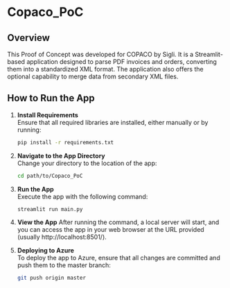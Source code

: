 # Copaco_PoC

## Overview

This Proof of Concept was developed for COPACO by Sigli. It is a Streamlit-based application designed to parse PDF invoices and orders, converting them into a standardized XML format. The application also offers the optional capability to merge data from secondary XML files.
## How to Run the App

1. **Install Requirements**  
   Ensure that all required libraries are installed, either manually or by running:
   ```bash
   pip install -r requirements.txt

2. **Navigate to the App Directory**  
   Change your directory to the location of the app:
   ```bash
   cd path/to/Copaco_PoC

3. **Run the App**  
   Execute the app with the following command:
   ```bash
   streamlit run main.py

4. **View the App**
   After running the command, a local server will start, and you can access the app in your web browser at the URL provided (usually http://localhost:8501/).

5. **Deploying to Azure**  
   To deploy the app to Azure, ensure that all changes are committed and push them to the master branch:
   ```bash
   git push origin master
